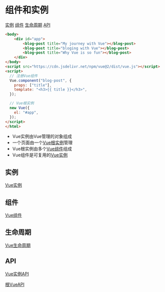 # 组件和实例

[实例](#实例)
[组件](#组件)
[生命周期](#生命周期)
[API](#api)

```html
<body>
    <div id="app">
        <blog-post title="My journey with Vue"></blog-post>
        <blog-post title="bloging with Vue"></blog-post>
        <blog-post title="Why Vue is so fun"></blog-post>
    </div>
</body>
<script src="https://cdn.jsdelivr.net/npm/vue@2/dist/vue.js"></script>
<script>
  // 注册Vue组件
  Vue.component("blog-post", {
    props: ["title"],
    template: "<h3>{{ title }}</h3>",
  });

  // Vue根实例
  new Vue({
    el: "#app",
  });
</script>
</html>
```

- Vue实例由Vue管理的对象组成
- 一个页面由一个[Vue根实例](vue-instance.md)管理
- Vue根实例由多个[Vue组件](vue-component.md)组成
- Vue组件是可复用的[Vue实例](vue-instance.md)

## 实例

[Vue实例](vue-instance.md)

## 组件

[Vue组件](vue-component.md)

## 生命周期

[Vue生命周期](vue-lifecycle.md)

## API

[Vue实例API](vue-instance-api.md)

[根VueAPI](vue-root-api.md)
